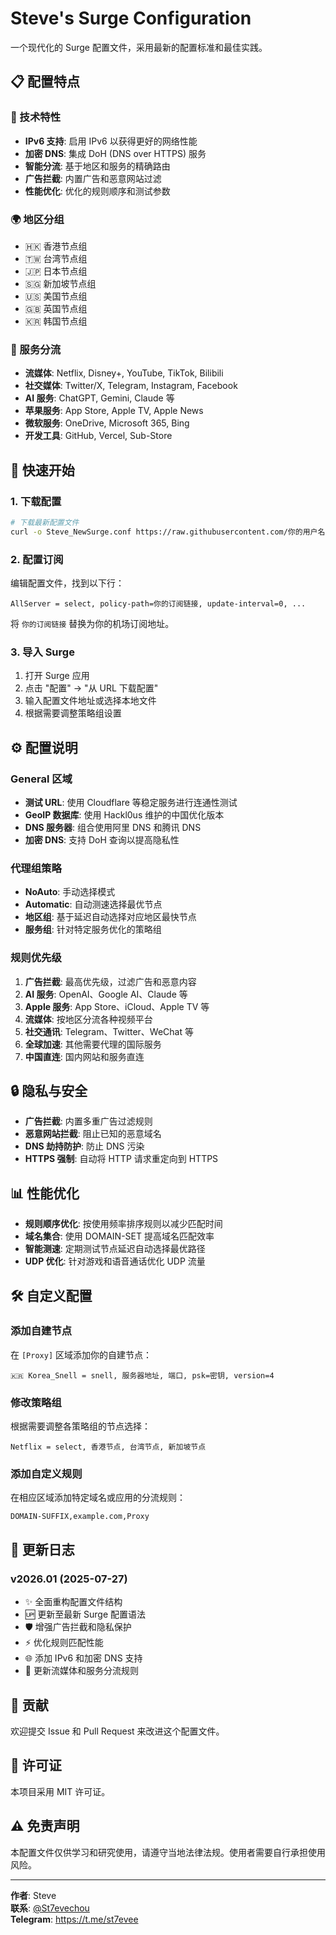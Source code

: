# Steve's Surge Configuration

一个现代化的 Surge 配置文件，采用最新的配置标准和最佳实践。

## 📋 配置特点

### 🔧 技术特性
- **IPv6 支持**: 启用 IPv6 以获得更好的网络性能
- **加密 DNS**: 集成 DoH (DNS over HTTPS) 服务
- **智能分流**: 基于地区和服务的精确路由
- **广告拦截**: 内置广告和恶意网站过滤
- **性能优化**: 优化的规则顺序和测试参数

### 🌍 地区分组
- 🇭🇰 香港节点组
- 🇹🇼 台湾节点组
- 🇯🇵 日本节点组
- 🇸🇬 新加坡节点组
- 🇺🇸 美国节点组
- 🇬🇧 英国节点组
- 🇰🇷 韩国节点组

### 📱 服务分流
- **流媒体**: Netflix, Disney+, YouTube, TikTok, Bilibili
- **社交媒体**: Twitter/X, Telegram, Instagram, Facebook
- **AI 服务**: ChatGPT, Gemini, Claude 等
- **苹果服务**: App Store, Apple TV, Apple News
- **微软服务**: OneDrive, Microsoft 365, Bing
- **开发工具**: GitHub, Vercel, Sub-Store

## 🚀 快速开始

### 1. 下载配置
```bash
# 下载最新配置文件
curl -o Steve_NewSurge.conf https://raw.githubusercontent.com/你的用户名/仓库名/main/Steve_NewSurge.conf
```

### 2. 配置订阅
编辑配置文件，找到以下行：
```
AllServer = select, policy-path=你的订阅链接, update-interval=0, ...
```
将 `你的订阅链接` 替换为你的机场订阅地址。

### 3. 导入 Surge
1. 打开 Surge 应用
2. 点击 "配置" → "从 URL 下载配置"
3. 输入配置文件地址或选择本地文件
4. 根据需要调整策略组设置

## ⚙️ 配置说明

### General 区域
- **测试 URL**: 使用 Cloudflare 等稳定服务进行连通性测试
- **GeoIP 数据库**: 使用 Hackl0us 维护的中国优化版本
- **DNS 服务器**: 组合使用阿里 DNS 和腾讯 DNS
- **加密 DNS**: 支持 DoH 查询以提高隐私性

### 代理组策略
- **NoAuto**: 手动选择模式
- **Automatic**: 自动测速选择最优节点
- **地区组**: 基于延迟自动选择对应地区最快节点
- **服务组**: 针对特定服务优化的策略组

### 规则优先级
1. **广告拦截**: 最高优先级，过滤广告和恶意内容
2. **AI 服务**: OpenAI、Google AI、Claude 等
3. **Apple 服务**: App Store、iCloud、Apple TV 等
4. **流媒体**: 按地区分流各种视频平台
5. **社交通讯**: Telegram、Twitter、WeChat 等
6. **全球加速**: 其他需要代理的国际服务
7. **中国直连**: 国内网站和服务直连

## 🔒 隐私与安全

- **广告拦截**: 内置多重广告过滤规则
- **恶意网站拦截**: 阻止已知的恶意域名
- **DNS 劫持防护**: 防止 DNS 污染
- **HTTPS 强制**: 自动将 HTTP 请求重定向到 HTTPS

## 📊 性能优化

- **规则顺序优化**: 按使用频率排序规则以减少匹配时间
- **域名集合**: 使用 DOMAIN-SET 提高域名匹配效率
- **智能测速**: 定期测试节点延迟自动选择最优路径
- **UDP 优化**: 针对游戏和语音通话优化 UDP 流量

## 🛠️ 自定义配置

### 添加自建节点
在 `[Proxy]` 区域添加你的自建节点：
```
🇰🇷 Korea_Snell = snell, 服务器地址, 端口, psk=密钥, version=4
```

### 修改策略组
根据需要调整各策略组的节点选择：
```
Netflix = select, 香港节点, 台湾节点, 新加坡节点
```

### 添加自定义规则
在相应区域添加特定域名或应用的分流规则：
```
DOMAIN-SUFFIX,example.com,Proxy
```

## 🔄 更新日志

### v2026.01 (2025-07-27)
- ✨ 全面重构配置文件结构
- 🆙 更新至最新 Surge 配置语法
- 🛡️ 增强广告拦截和隐私保护
- ⚡ 优化规则匹配性能
- 🌐 添加 IPv6 和加密 DNS 支持
- 📱 更新流媒体和服务分流规则

## 🤝 贡献

欢迎提交 Issue 和 Pull Request 来改进这个配置文件。

## 📄 许可证

本项目采用 MIT 许可证。

## ⚠️ 免责声明

本配置文件仅供学习和研究使用，请遵守当地法律法规。使用者需要自行承担使用风险。

---

**作者**: Steve  
**联系**: [@St7evechou](https://twitter.com/St7evechou)  
**Telegram**: https://t.me/st7evee